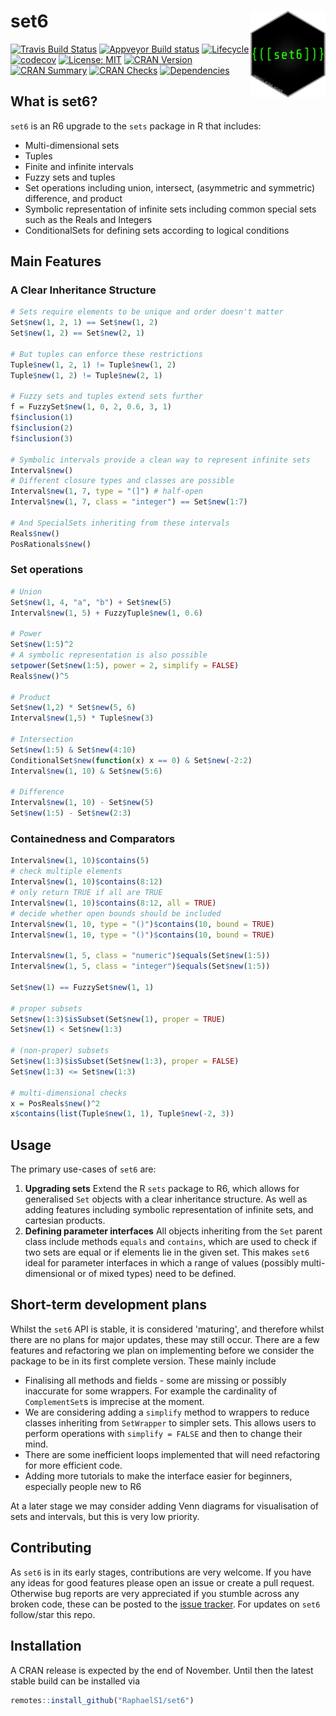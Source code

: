 # set6 <img src="man/figures/logo.png" align="right" alt="" width="120" />

[![Travis Build Status](https://travis-ci.com/RaphaelS1/set6.svg?branch=master)](https://travis-ci.com/RaphaelS1/set6)
[![Appveyor Build status](https://ci.appveyor.com/api/projects/status/ueqvqs5n38tcs3r8?svg=true)](https://ci.appveyor.com/project/RaphaelS1/set6)
[![Lifecycle](https://img.shields.io/badge/lifecycle-maturing-blue.svg)](https://img.shields.io/badge/lifecycle-maturing-blue.svg)
[![codecov](https://codecov.io/gh/RaphaelS1/set6/branch/master/graph/badge.svg)](https://codecov.io/gh/RaphaelS1/set6/branch/master/graph/badge.svg)
[![License: MIT](https://img.shields.io/badge/License-MIT-yellow.svg)](https://opensource.org/licenses/MIT)
[![CRAN Version](http://www.r-pkg.org/badges/version-ago/set6)](http://www.r-pkg.org/badges/version/set6)
[![CRAN Summary](http://cranlogs.r-pkg.org/badges/grand-total/set6)](http://cranlogs.r-pkg.org/badges/grand-total/set6)
[![CRAN Checks](https://cranchecks.info/badges/summary/set6)](https://cran.r-project.org/web/checks/check_results_set6.html)
[![Dependencies](https://tinyverse.netlify.com/badge/set6)](https://CRAN.R-project.org/package=set6)

## What is set6?

`set6` is an R6 upgrade to the `sets` package in R that includes:
* Multi-dimensional sets
* Tuples
* Finite and infinite intervals
* Fuzzy sets and tuples
* Set operations including union, intersect, (asymmetric and symmetric) difference, and product
* Symbolic representation of infinite sets including common special sets such as the Reals and Integers
* ConditionalSets for defining sets according to logical conditions

## Main Features

### A Clear Inheritance Structure

```R
# Sets require elements to be unique and order doesn't matter
Set$new(1, 2, 1) == Set$new(1, 2)
Set$new(1, 2) == Set$new(2, 1)

# But tuples can enforce these restrictions
Tuple$new(1, 2, 1) != Tuple$new(1, 2)
Tuple$new(1, 2) != Tuple$new(2, 1)

# Fuzzy sets and tuples extend sets further
f = FuzzySet$new(1, 0, 2, 0.6, 3, 1)
f$inclusion(1)
f$inclusion(2)
f$inclusion(3)

# Symbolic intervals provide a clean way to represent infinite sets
Interval$new()
# Different closure types and classes are possible
Interval$new(1, 7, type = "(]") # half-open
Interval$new(1, 7, class = "integer") == Set$new(1:7)

# And SpecialSets inheriting from these intervals
Reals$new()
PosRationals$new()
```

### Set operations
```R
# Union
Set$new(1, 4, "a", "b") + Set$new(5)
Interval$new(1, 5) + FuzzyTuple$new(1, 0.6)

# Power
Set$new(1:5)^2
# A symbolic representation is also possible
setpower(Set$new(1:5), power = 2, simplify = FALSE)
Reals$new()^5

# Product
Set$new(1,2) * Set$new(5, 6)
Interval$new(1,5) * Tuple$new(3)

# Intersection
Set$new(1:5) & Set$new(4:10)
ConditionalSet$new(function(x) x == 0) & Set$new(-2:2)
Interval$new(1, 10) & Set$new(5:6)

# Difference
Interval$new(1, 10) - Set$new(5)
Set$new(1:5) - Set$new(2:3)
```

### Containedness and Comparators
```R
Interval$new(1, 10)$contains(5)
# check multiple elements
Interval$new(1, 10)$contains(8:12)
# only return TRUE if all are TRUE
Interval$new(1, 10)$contains(8:12, all = TRUE)
# decide whether open bounds should be included
Interval$new(1, 10, type = "()")$contains(10, bound = TRUE)
Interval$new(1, 10, type = "()")$contains(10, bound = TRUE)

Interval$new(1, 5, class = "numeric")$equals(Set$new(1:5))
Interval$new(1, 5, class = "integer")$equals(Set$new(1:5))

Set$new(1) == FuzzySet$new(1, 1)

# proper subsets
Set$new(1:3)$isSubset(Set$new(1), proper = TRUE)
Set$new(1) < Set$new(1:3)

# (non-proper) subsets
Set$new(1:3)$isSubset(Set$new(1:3), proper = FALSE)
Set$new(1:3) <= Set$new(1:3)

# multi-dimensional checks
x = PosReals$new()^2
x$contains(list(Tuple$new(1, 1), Tuple$new(-2, 3))
```

## Usage

The primary use-cases of `set6` are:

1. **Upgrading sets** Extend the R `sets` package to R6, which allows for generalised `Set` objects with a clear inheritance structure. As well as adding features including symbolic representation of infinite sets, and cartesian products.
2. **Defining parameter interfaces** All objects inheriting from the `Set` parent class include methods `equals` and `contains`, which are used to check if two sets are equal or if elements lie in the given set. This makes `set6` ideal for parameter interfaces in which a range of values (possibly multi-dimensional or of mixed types) need to be defined.

## Short-term development plans

Whilst the `set6` API is stable, it is considered 'maturing', and therefore whilst there are no plans for major updates, these may still occur. There are a few features and refactoring we plan on implementing before we consider the package to be in its first complete version. These mainly include

* Finalising all methods and fields - some are missing or possibly inaccurate for some wrappers. For example the cardinality of `ComplementSet`s is imprecise at the moment.
* We are considering adding a `simplify` method to wrappers to reduce classes inheriting from `SetWrapper` to simpler sets. This allows users to perform operations with `simplify = FALSE` and then to change their mind.
* There are some inefficient loops implemented that will need refactoring for more efficient code.
* Adding more tutorials to make the interface easier for beginners, especially people new to R6


At a later stage we may consider adding Venn diagrams for visualisation of sets and intervals, but this is very low priority.

## Contributing

As `set6` is in its early stages, contributions are very welcome. If you have any ideas for good features please open an issue or create a pull request. Otherwise bug reports are very appreciated if you stumble across any broken code, these can be posted to the [issue tracker](https://github.com/RaphaelS1/set6/issues). For updates on `set6` follow/star this repo.


## Installation

A CRAN release is expected by the end of November. Until then the latest stable build can be installed via

```R
remotes::install_github("RaphaelS1/set6")
```
